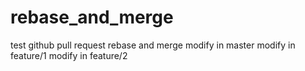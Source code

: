 # rebase_and_merge
test github pull request rebase and merge
modify in master
modify in feature/1
modify in feature/2
